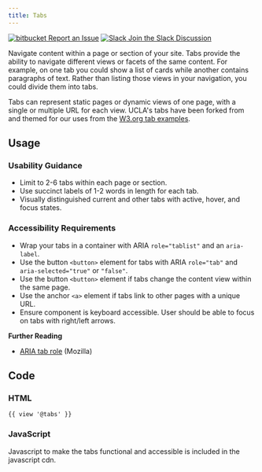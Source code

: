 ```yaml
---
title: Tabs
---
```

<a class="create-button small" href="https://bitbucket.org/uclaucomm/ucla-bruin-components/issues?status=new&status=open">![bitbucket](https://s3.us-west-1.amazonaws.com/webcomponents.ucla.edu/build/%!CurrentVersion%!/docs/img/bitbucket-icon-white.png) Report an Issue</a>
<a class="create-button small" href="https://ucla.slack.com/archives/G01KJ3GJKHS">![Slack](https://s3.us-west-1.amazonaws.com/webcomponents.ucla.edu/build/%!CurrentVersion%!/docs/img/slack-icon-white.png) Join the Slack Discussion</a>

Navigate content within a page or section of your site. Tabs provide the ability to navigate different views or facets of the same content. For example, on one tab you could show a list of cards while another contains paragraphs of text. Rather than listing those views in your navigation, you could divide them into tabs.

Tabs can represent static pages or dynamic views of one page, with a single or multiple URL for each view. UCLA's tabs have been forked from and themed for our uses from the [W3.org tab examples](https://www.w3.org/TR/wai-aria-practices-1.1/examples/tabs/tabs-1/tabs.html).

## **Usage**

### **Usability Guidance**

* Limit to 2-6 tabs within each page or section.
* Use succinct labels of 1-2 words in length for each tab.
* Visually distinguished current and other tabs with active, hover, and focus states.

### **Accessibility Requirements**

* Wrap your tabs in a container with ARIA `role="tablist"` and an `aria-label`.
* Use the button `<button>` element for tabs with ARIA `role="tab"` and `aria-selected="true"` or `"false"`.
* Use the button `<button>` element if tabs change the content view within the same page.
* Use the anchor `<a>` element if tabs link to other pages with a unique URL.
* Ensure component is keyboard accessible. User should be able to focus on tabs with right/left arrows.

**Further Reading**

* [ARIA tab role](https://developer.mozilla.org/en-US/docs/Web/Accessibility/ARIA/Roles/Tab_Role) (Mozilla)

## **Code**

### HTML

```
{{ view '@tabs' }}
```

### JavaScript

Javascript to make the tabs functional and accessible is included in the javascript cdn.
